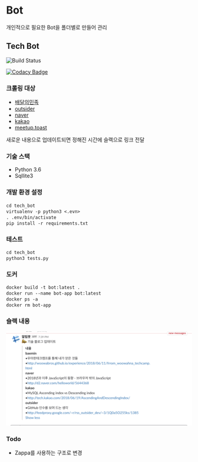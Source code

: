 # Bot
 개인적으로 필요한 Bot을 폴더별로 만들어 관리

## Tech Bot
![Build Status](https://semaphoreci.com/api/v1/namgunghyeon/bot/branches/master/badge.svg)

[![Codacy Badge](https://api.codacy.com/project/badge/Grade/91b7b4cb34e240e2aa976b4adc72ad49)](https://www.codacy.com/app/namgunghyeon/bot?utm_source=github.com&amp;utm_medium=referral&amp;utm_content=namgunghyeon/bot&amp;utm_campaign=Badge_Grade)
### 크롤링 대상
 - [배달의민족](http://woowabros.github.io/)
 - [outsider](https://blog.outsider.ne.kr/)
 - [naver](https://d2.naver.com/home)
 - [kakao](http://tech.kakao.com/)
 - [meetup.toast](http://meetup.toast.com/)

새로운 내용으로 업데이트되면 정해진 시간에 슬랙으로 링크 전달

### 기술 스택
- Python 3.6
- Sqllite3

### 개발 환경 설정
```shell
cd tech_bot
virtualenv -p python3 <.evn>
. .env/bin/activate
pip install -r requirements.txt
```

### 테스트
```shell
cd tech_bot
python3 tests.py
```

### 도커
```
docker build -t bot:latest .
docker run --name bot-app bot:latest
docker ps -a
docker rm bot-app
```

### 슬랙 내용
![image](slack_message.png)

### Todo
 - Zappa를 사용하는 구조로 변경


